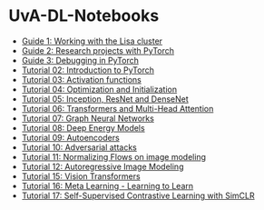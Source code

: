 # UvA-DL-Notebooks


* [Guide 1: Working with the Lisa cluster](./notebooks/guide01/Lisa_Cluster.ipynb)
* [Guide 2: Research projects with PyTorch](./notebooks/guide02/Research_Projects.ipynb)
* [Guide 3: Debugging in PyTorch](./notebooks/guide03/Debugging_PyTorch.ipynb)
* [Tutorial 02: Introduction to PyTorch](./notebooks/tutorial02/Introduction_to_PyTorch.ipynb)
* [Tutorial 03: Activation functions](./notebooks/tutorial03/Activation_Functions.ipynb)
* [Tutorial 04: Optimization and Initialization](./notebooks/tutorial04/Optimization_and_Initialization.ipynb)
* [Tutorial 05: Inception, ResNet and DenseNet](./notebooks/tutorial05/Inception_ResNet_DenseNet.ipynb)
* [Tutorial 06: Transformers and Multi-Head Attention](./notebooks/tutorial06/Transformers_and_MHAttention.ipynb)
* [Tutorial 07: Graph Neural Networks]()
* [Tutorial 08: Deep Energy Models]()
* [Tutorial 09: Autoencoders]()
* [Tutorial 10: Adversarial attacks]()
* [Tutorial 11: Normalizing Flows on image modeling]()
* [Tutorial 12: Autoregressive Image Modeling]()
* [Tutorial 15: Vision Transformers]()
* [Tutorial 16: Meta Learning - Learning to Learn]()
* [Tutorial 17: Self-Supervised Contrastive Learning with SimCLR]()